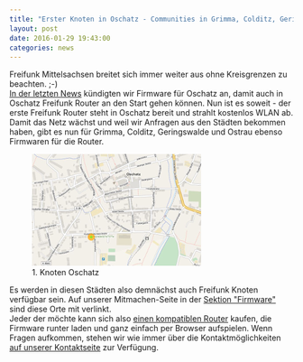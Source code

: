 ```yaml
---
title: "Erster Knoten in Oschatz - Communities in Grimma, Colditz, Geringswalde und Ostrau"
layout: post
date: 2016-01-29 19:43:00
categories: news
---
```


Freifunk Mittelsachsen breitet sich immer weiter aus ohne Kreisgrenzen zu beachten. ;-)  
[In der letzten News](/news/2016/01/15/firmwaren-f%C3%BCr-leisnig-doebeln-mittweida-und-oschatz.html) kündigten wir
Firmware für Oschatz an, damit auch in Oschatz Freifunk Router an den Start gehen können.
Nun ist es soweit - der erste Freifunk Router steht in Oschatz bereit und strahlt kostenlos WLAN ab.
Damit das Netz wächst und weil wir Anfragen aus den Städten bekommen haben, gibt es nun für Grimma, Colditz, Geringswalde und Ostrau ebenso Firmwaren für die Router.

<figure class="figure">
  <a href="/img/knoten-29.01.2016/60e327e7377e.png">
    <img src="/img/knoten-29.01.2016/preview-60e327e7377e.png" class="img-thumbnail img-responsive">
  </a>
  <figcaption class="figure-caption">
    1. Knoten Oschatz
  </figcaption>
</figure>

Es werden in diesen Städten also demnächst auch Freifunk Knoten verfügbar sein.
Auf unserer Mitmachen-Seite in der [Sektion "Firmware"](/mitmachen#software--freifunk-firmware) sind diese Orte mit verlinkt.  
Jeder der möchte kann sich also [einen kompatiblen Router](/mitmachen#details) kaufen, die Firmware runter laden und ganz einfach per Browser aufspielen.
Wenn Fragen aufkommen, stehen wir wie immer über die Kontaktmöglichkeiten [auf unserer Kontaktseite](/kontakt) zur Verfügung.
